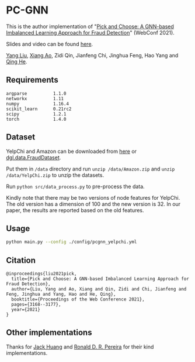 # PC-GNN

This is the author implementation of "[Pick and Choose: A GNN-based Imbalanced Learning Approach for Fraud Detection](https://dl.acm.org/doi/abs/10.1145/3442381.3449989)" (WebConf 2021).

Slides and video can be found [here](https://ponderly.github.io/).

[Yang Liu](https://ponderly.github.io/), [Xiang Ao](https://aoxaustin.github.io/), Zidi Qin, Jianfeng Chi, Jinghua Feng, Hao Yang and [Qing He](http://people.ucas.ac.cn/~heqing?language=en). 

## Requirements

```
argparse          1.1.0
networkx          1.11
numpy             1.16.4
scikit_learn      0.21rc2
scipy             1.2.1
torch             1.4.0
```

## Dataset

YelpChi and Amazon can be downloaded from [here](https://github.com/YingtongDou/CARE-GNN/tree/master/data) or [dgl.data.FraudDataset](https://docs.dgl.ai/api/python/dgl.data.html#fraud-dataset).

Put them in `/data` directory and run `unzip /data/Amazon.zip` and `unzip /data/YelpChi.zip` to unzip the datasets.

Run `python src/data_process.py` to pre-process the data.

Kindly note that there may be two versions of node features for YelpChi. The old version has a dimension of 100 and the new version is 32. In our paper, the results are reported based on the old features.

## Usage

```sh
python main.py --config ./config/pcgnn_yelpchi.yml
```

## Citation

```
@inproceedings{liu2021pick,
  title={Pick and Choose: A GNN-based Imbalanced Learning Approach for Fraud Detection},
  author={Liu, Yang and Ao, Xiang and Qin, Zidi and Chi, Jianfeng and Feng, Jinghua and Yang, Hao and He, Qing},
  booktitle={Proceedings of the Web Conference 2021},
  pages={3168--3177},
  year={2021}
}
```

## Other implementations

Thanks for [Jack Huang](https://github.com/f26401004/PC-GNN) and [Ronald D. R. Pereira](https://github.com/ronaldpereira/pick-and-choose-gnn) for their kind implementations.
